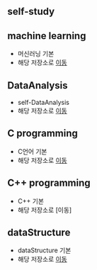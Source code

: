 ## self-study

## machine learning
  * 머신러닝 기본 
  * 해당 저장소로 [이동](https://github.com/juheefatal/ML_LIB_CLASS)
  
## DataAnalysis
  * self-DataAnalysis
  * 해당 저장소로 [이동](https://github.com/juheefatal/MyDataAnalysis)

## C programming
  * C언어 기본
  * 해당 저장소로 [이동](https://github.com/juheefatal/Cprogramming)
  
## C++ programming
  * C++ 기본
  * 해당 저장소로 [이동]
  
## dataStructure
  * dataStructure 기본
  * 해당 저장소로 [이동](https://github.com/juheefatal/DataStructure)

<!--
**juheefatal/juheefatal** is a ✨ _special_ ✨ repository because its `README.md` (this file) appears on your GitHub profile.

Here are some ideas to get you started:

- 🔭 I’m currently working on ...
- 🌱 I’m currently learning ...
- 👯 I’m looking to collaborate on ...
- 🤔 I’m looking for help with ...
- 💬 Ask me about ...
- 📫 How to reach me: ...
- 😄 Pronouns: ...
- ⚡ Fun fact: ...
-->
